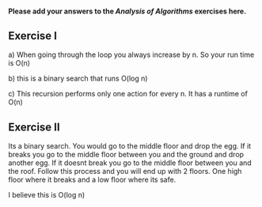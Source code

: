 #### Please add your answers to the ***Analysis of  Algorithms*** exercises here.

## Exercise I

a) When going through the loop you always increase by n. So your run time is O(n)


b) this is a binary search that runs O(log n)


c) This recursion performs only one action for every n. It has a runtime of O(n)

## Exercise II


Its a binary search. You would go to the middle floor and drop the egg. If it breaks you go to the middle floor between you and the ground and drop another egg. If it doesnt break you go to the middle floor between you and the roof. Follow this process and you will end up with 2 floors. One high floor where it breaks and a low floor where its safe.

I believe this is O(log n)


